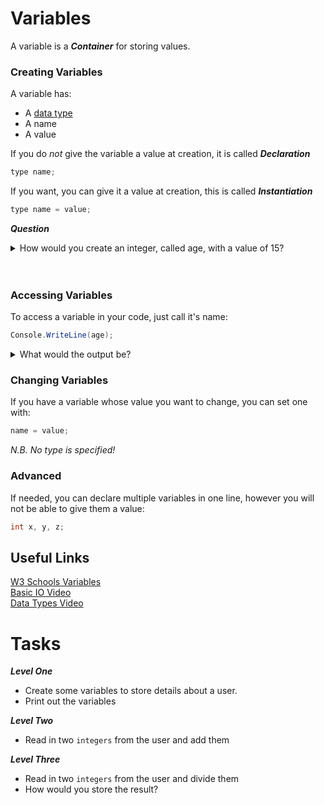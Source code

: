 # Variables

A variable is a **_Container_** for storing values.

### Creating Variables

A variable has:
+ A [data type](https://github.com/fslcoding/Data-Types)
+ A name
+ A value

If you do _not_ give the variable a value at creation, it is called **_Declaration_**
```cs
type name;
```


If you want, you can give it a value at creation, this is called **_Instantiation_**

```cs
type name = value;
```

**_Question_**

<details>
    <summary>
        How would you create an integer, called age, with a value of 15?
    </summary>

    int age = 15;

</details>

<br>
<br>

### Accessing Variables

To access a variable in your code, just call it's name:

```cs
Console.WriteLine(age);
```

<details>
    <summary>
        What would the output be?
    </summary>

    15

</details>


### Changing Variables

If you have a variable whose value you want to change, you can set one with:
```cs
name = value;
```
_N.B. No type is specified!_

### Advanced

If needed, you can declare multiple variables in one line,
however you will not be able to give them a value:
```cs
int x, y, z;
```


## Useful Links
[W3 Schools Variables](https://www.w3schools.com/cs/cs_variables.php) <br>
[Basic IO Video](https://www.youtube.com/watch?v=CaLJjQj2Fs4&list=PLxIdR4guOqDMs0rAnTW8XbFce4J7dHLJZ&index=1) <br>
[Data Types Video](https://www.youtube.com/watch?v=ZqjfYfv5cQc&list=PLxIdR4guOqDMs0rAnTW8XbFce4J7dHLJZ&index=3) <br>

# Tasks

**_Level One_**

+ Create some variables to store details about a user.
+ Print out the variables

**_Level Two_**
+ Read in two `integers` from the user and add them

**_Level Three_**
+ Read in two `integers` from the user and divide them
+ How would you store the result?
